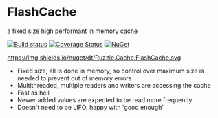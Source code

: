 # FlashCache
a fixed size high performant in memory cache

[![Build status](https://ci.appveyor.com/api/projects/status/1rt1eq4cmvlrphn7?svg=true)](https://ci.appveyor.com/project/Ruzzie/flashcache) 
[![Coverage Status](https://coveralls.io/repos/Ruzzie/flashcache/badge.svg?branch=master&service=github)](https://coveralls.io/github/Ruzzie/flashcache?branch=master)
[![NuGet](https://img.shields.io/nuget/v/Ruzzie.Cache.FlashCache.svg)](https://www.nuget.org/packages/Ruzzie.Cache.FlashCache)

https://img.shields.io/nuget/dt/Ruzzie.Cache.FlashCache.svg

- Fixed size, all is done in memory, so control over maximum size is needed to prevent out of memory errors
- Multithreaded, multiple readers and writers are accessing the cache
- Fast as hell
- Newer added values are expected to be read more frequently
- Doesn't need to be LIFO, happy with 'good enough'
